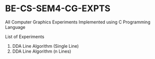 # BE-CS-SEM4-CG-EXPTS
All Computer Graphics Experiments Implemented using C Programming Language 

List of Experiments
1. DDA Line Algorithm (Single Line)
2. DDA Line Algorithm (n Lines)
